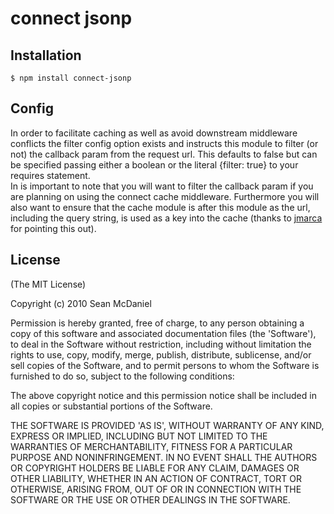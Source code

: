 # connect jsonp

## Installation

    $ npm install connect-jsonp

## Config

In order to facilitate caching as well as avoid downstream middleware conflicts the filter config option
exists and instructs this module to filter (or not) the callback param from the request url.  This defaults 
to false but can be specified passing either a boolean or the literal {filter: true} to your requires statement.  
In is important to note that you will want to filter the callback param if you are planning on using the 
connect cache middleware.  Furthermore you will also want to ensure that the cache module is after this module 
as the url, including the query string, is used as a key into the cache (thanks to <a href="https://github.com/jmarca">jmarca</a> 
for pointing this out).

## License 

(The MIT License)

Copyright (c) 2010 Sean McDaniel

Permission is hereby granted, free of charge, to any person obtaining
a copy of this software and associated documentation files (the
'Software'), to deal in the Software without restriction, including
without limitation the rights to use, copy, modify, merge, publish,
distribute, sublicense, and/or sell copies of the Software, and to
permit persons to whom the Software is furnished to do so, subject to
the following conditions:

The above copyright notice and this permission notice shall be
included in all copies or substantial portions of the Software.

THE SOFTWARE IS PROVIDED 'AS IS', WITHOUT WARRANTY OF ANY KIND,
EXPRESS OR IMPLIED, INCLUDING BUT NOT LIMITED TO THE WARRANTIES OF
MERCHANTABILITY, FITNESS FOR A PARTICULAR PURPOSE AND NONINFRINGEMENT.
IN NO EVENT SHALL THE AUTHORS OR COPYRIGHT HOLDERS BE LIABLE FOR ANY
CLAIM, DAMAGES OR OTHER LIABILITY, WHETHER IN AN ACTION OF CONTRACT,
TORT OR OTHERWISE, ARISING FROM, OUT OF OR IN CONNECTION WITH THE
SOFTWARE OR THE USE OR OTHER DEALINGS IN THE SOFTWARE.